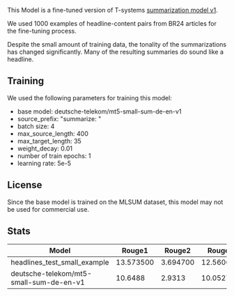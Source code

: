 This Model is a fine-tuned version of T-systems [summarization model v1](https://huggingface.co/deutsche-telekom/mt5-small-sum-de-en-v1). 

We used 1000 examples of headline-content pairs from BR24 articles for the fine-tuning process.

Despite the small amount of training data, the tonality of the summarizations has changed significantly. Many of the resulting summaries do sound like a headline.

## Training

We used the following parameters for training this model:

+ base model: deutsche-telekom/mt5-small-sum-de-en-v1
+ source_prefix: "summarize: "
+ batch size: 4
+ max_source_length: 400
+ max_target_length: 35
+ weight_decay: 0.01
+ number of train epochs: 1
+ learning rate: 5e-5

## License

Since the base model is trained on the MLSUM dataset, this model may not be used for commercial use.

## Stats

| Model                                   | Rouge1    | Rouge2   | RougeL    | RougeLSum |
|-----------------------------------------|-----------|----------|-----------|-----------|
| headlines_test_small_example            | 13.573500 | 3.694700 | 12.560600 | 12.60000  |
| deutsche-telekom/mt5-small-sum-de-en-v1 | 10.6488   | 2.9313   | 10.0527   | 10.0523   |

